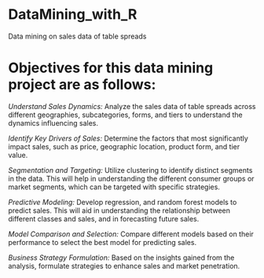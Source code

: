 # DataMining_with_R
Data mining on sales data of table spreads

# Objectives for this data mining project are as follows:
_Understand Sales Dynamics:_ 
Analyze the sales data of table spreads across different geographies, subcategories, forms, and tiers to understand the dynamics influencing sales.   

_Identify Key Drivers of Sales:_ 
Determine the factors that most significantly impact sales, such as price, geographic location, product form, and tier value.   

_Segmentation and Targeting:_ 
Utilize clustering to identify distinct segments in the data. This will help in understanding the different consumer groups or market segments, which can be targeted with specific strategies.   

_Predictive Modeling:_ 
Develop regression, and random forest models to predict sales. This will aid in understanding the relationship between different classes and sales, and in forecasting future sales.   

_Model Comparison and Selection:_ 
Compare different models based on their performance to select the best model for predicting sales.   

_Business Strategy Formulation:_ 
Based on the insights gained from the analysis, formulate strategies to enhance sales and market penetration.   
